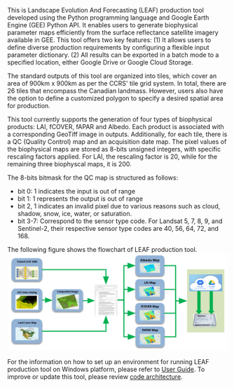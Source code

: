 This is Landscape Evolution And Forecasting (LEAF) production tool developed using the Python programming language and Google Earth Engine (GEE) Python API. It enables users to generate biophysical parameter maps efficiently from the surface reflectance satellite imagery available in GEE. This tool offers two key features: (1) It allows users to define diverse production requirements by configuring a flexible input parameter dictionary. (2) All results can be exported in a batch mode to a specified location,  either Google Drive or Google Cloud Storage. 

The standard outputs of this tool are organized into tiles, which cover an area of 900km x 900km as per the CCRS' tile grid system. In total, there are 26 tiles that encompass the Canadian landmass. However, users also have the option to define a customized polygon to specify a desired spatial area for production. 

This tool currently supports the generation of four types of biophysical products: LAI, fCOVER, fAPAR and Albedo. Each product is associated with a corresponding GeoTiff image in outputs. Additionally, for each tile, there is a QC (Quality Control) map and an acquisition date map. The pixel values of the biophysical maps are stored as 8-bits unsigned integers, with specific rescaling factors applied. For LAI, the rescaling factor is 20, while for the remaining three biophyscal maps, it is 200.

The 8-bits bitmask for the QC map is structured as follows:
   * bit 0: 1 indicates the input is out of range
   * bit 1: 1 represents the output is out of range
   * bit 2, 1 indicates an invalid pixel due to various reasons such as cloud, shadow, snow, ice, water, or saturation.
   * bit 3-7: Correspond to the sensor type code. For Landsat 5, 7, 8, 9, and Sentinel-2, their respective sensor type codes are 40, 56, 64, 72, and 168.

The following figure shows the flowchart of LEAF production tool.
![](/wiki_images/flowchart.png)

For the information on how to set up an environment for running LEAF production tool on Windows platform, please refer to [User Guide](/docs/user_manual.md). To improve or update this tool, please review [code architecture](/docs/code_architecture.md). 
